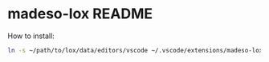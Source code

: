 # madeso-lox README

How to install:

```sh
ln -s ~/path/to/lox/data/editors/vscode ~/.vscode/extensions/madeso-lox
```
